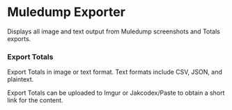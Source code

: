 # Muledump Exporter

Displays all image and text output from Muledump screenshots and Totals exports.

### Export Totals
Export Totals in image or text format. Text formats include CSV, JSON, and plaintext.

Export Totals can be uploaded to Imgur or Jakcodex/Paste to obtain a short link for the content.
